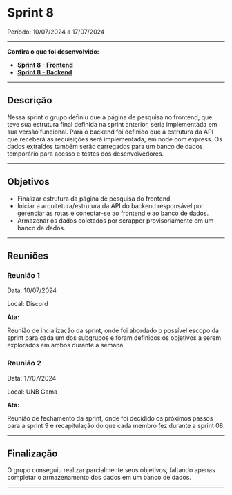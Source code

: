 # Sprint 8

Período: 10/07/2024 a 17/07/2024

---

**Confira o que foi desenvolvido:**

- **[Sprint 8 - Frontend](https://github.com/unb-mds/2024-1-EducaMinas-frontend/milestone/9?closed=1)**
- **[Sprint 8 - Backend](https://github.com/unb-mds/2024-1-EducaMinas-backend/milestone/2?closed=1)**

---

## Descrição

Nessa sprint o grupo definiu que a página de pesquisa no frontend, que teve sua estrutura final definida na sprint anterior, seria implementada em sua versão funcional. Para o backend foi definido que a estrutura da API que receberá as requisições será implementada, em node com express. Os dados extraídos também serão carregados para um banco de dados temporário para acesso e testes dos desenvolvedores.

---

## Objetivos

- Finalizar estrutura da página de pesquisa do frontend.
- Iniciar a arquitetura/estrutura da API do backend responsável por gerenciar as rotas e conectar-se ao frontend e ao banco de dados.
- Armazenar os dados coletados por scrapper provisoriamente em um banco de dados.

---

## Reuniões

### Reunião 1

Data: 10/07/2024

Local: Discord

**Ata:**

Reunião de incialização da sprint, onde foi abordado o possível escopo da sprint para cada um dos subgrupos e foram definidos os objetivos a serem explorados em ambos durante a semana.

### Reunião 2

Data: 17/07/2024

Local: UNB Gama

**Ata:**

Reunião de fechamento da sprint, onde foi decidido os próximos passos para a sprint 9 e recapitulação do que cada membro fez durante a sprint 08.

---

## Finalização

O grupo conseguiu realizar parcialmente seus objetivos, faltando apenas completar o armazenamento dos dados em um banco de dados.

---